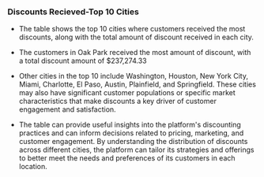 ### Discounts Recieved-Top 10 Cities

-   The table shows the top 10 cities where customers received the most
    discounts, along with the total amount of discount received in each
    city.

-   The customers in Oak Park received the most amount of discount, with a total discount amount of \$237,274.33

-   Other cities in the top 10 include Washington, Houston, New York City,
    Miami, Charlotte, El Paso, Austin, Plainfield, and Springfield. These
    cities may also have significant customer populations or specific market
    characteristics that make discounts a key driver of customer engagement
    and satisfaction.

-   The table can provide useful insights into the platform's discounting
    practices and can inform decisions related to pricing, marketing, and
    customer engagement. By understanding the distribution of discounts
    across different cities, the platform can tailor its strategies and
    offerings to better meet the needs and preferences of its customers in
    each location.


